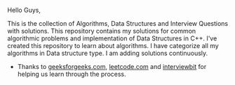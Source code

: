Hello Guys,

This is the collection of Algorithms, Data Structures and Interview Questions with solutions.
This repository contains my solutions for common algorithmic problems and implementation of Data Structures in C++.
I've created this repository to learn about algorithms. 
I have categorize all my algorithms in Data structure type.
I am adding solutions continuously.

* Thanks to [geeksforgeeks.com](http://www.geeksforgeeks.org/), [leetcode.com](https://leetcode.com/) and [interviewbit](https://www.interviewbit.com/) for helping us learn through the process. 

